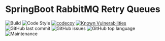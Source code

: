 # SpringBoot RabbitMQ Retry Queues

![Build](https://github.com/yonatankarp/springboot-rabbitmq-retry-queues/actions/workflows/build.yml/badge.svg)
![Code Style](https://github.com/yonatankarp/springboot-rabbitmq-retry-queues/actions/workflows/code_style.yml/badge.svg)
[![codecov](https://codecov.io/gh/yonatankarp/springboot-rabbitmq-retry-queues/branch/main/graph/badge.svg?token=BZ118ARLZQ)](https://codecov.io/gh/yonatankarp/springboot-rabbitmq-retry-queues)
[![Known Vulnerabilities](https://snyk.io/test/github/yonatankarp/springboot-rabbitmq-retry-queues/badge.svg)](https://snyk.io/test/github)
![GitHub last commit](https://img.shields.io/github/last-commit/yonatankarp/springboot-rabbitmq-retry-queues)
![GitHub issues](https://img.shields.io/github/issues-raw/yonatankarp/springboot-rabbitmq-retry-queues)
![GitHub top language](https://img.shields.io/github/languages/top/yonatankarp/springboot-rabbitmq-retry-queues)
![Maintenance](https://img.shields.io/maintenance/yes/2021)
